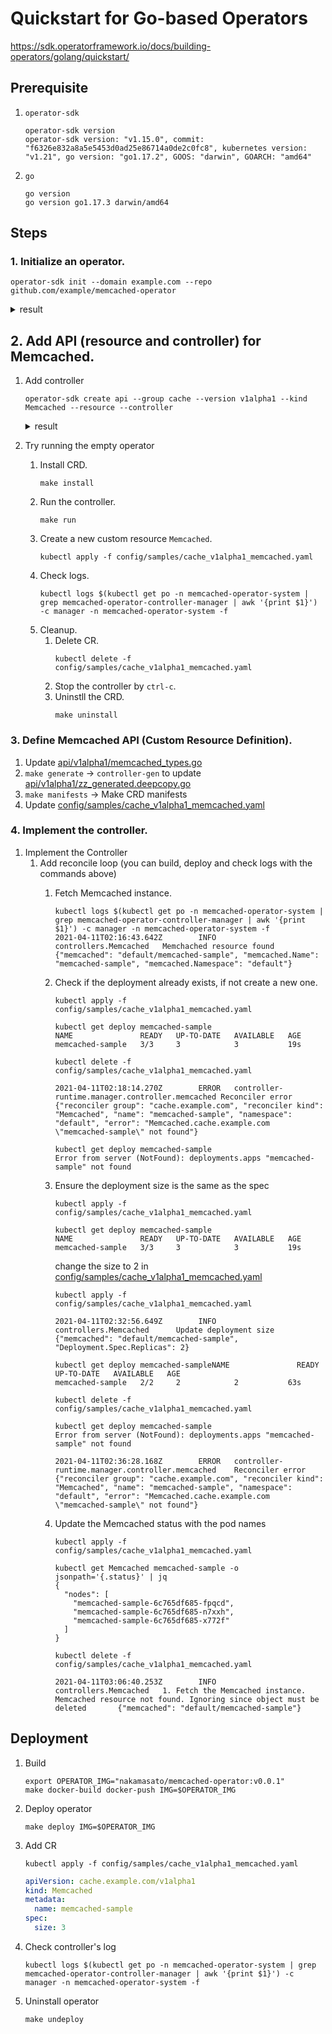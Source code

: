 # Quickstart for Go-based Operators

https://sdk.operatorframework.io/docs/building-operators/golang/quickstart/

## Prerequisite

1. `operator-sdk`

    ```
    operator-sdk version
    operator-sdk version: "v1.15.0", commit: "f6326e832a8a5e5453d0ad25e86714a0de2c0fc8", kubernetes version: "v1.21", go version: "go1.17.2", GOOS: "darwin", GOARCH: "amd64"
    ```

1. `go`

    ```
    go version
    go version go1.17.3 darwin/amd64
    ```

## Steps
### 1. Initialize an operator.

```
operator-sdk init --domain example.com --repo github.com/example/memcached-operator
```

<details><summary>result</summary>

```
Writing kustomize manifests for you to edit...
Writing scaffold for you to edit...
Get controller runtime:
$ go get sigs.k8s.io/controller-runtime@v0.10.0
go: downloading sigs.k8s.io/controller-runtime v0.10.0
go: downloading k8s.io/utils v0.0.0-20210802155522-efc7438f0176
go: downloading k8s.io/component-base v0.22.1
go: downloading k8s.io/apiextensions-apiserver v0.22.1
Update dependencies:
$ go mod tidy
Next: define a resource with:
$ operator-sdk create api
```

</details>

## 2. Add API (resource and controller) for Memcached.

1. Add controller

    ```
    operator-sdk create api --group cache --version v1alpha1 --kind Memcached --resource --controller
    ```

    <details><summary>result</summary>

    ```
    Writing kustomize manifests for you to edit...
    Writing scaffold for you to edit...
    api/v1alpha1/memcached_types.go
    controllers/memcached_controller.go
    Update dependencies:
    $ go mod tidy
    Running make:
    $ make generate
    go: creating new go.mod: module tmp
    Downloading sigs.k8s.io/controller-tools/cmd/controller-gen@v0.7.0
    go: downloading sigs.k8s.io/controller-tools v0.7.0
    go: downloading github.com/fatih/color v1.12.0
    go: downloading golang.org/x/tools v0.1.5
    go: downloading github.com/gobuffalo/flect v0.2.3
    go: downloading github.com/mattn/go-isatty v0.0.12
    go get: installing executables with 'go get' in module mode is deprecated.
            To adjust and download dependencies of the current module, use 'go get -d'.
            To install using requirements of the current module, use 'go install'.
            To install ignoring the current module, use 'go install' with a version,
            like 'go install example.com/cmd@latest'.
            For more information, see https://golang.org/doc/go-get-install-deprecation
            or run 'go help get' or 'go help install'.
    go get: added github.com/fatih/color v1.12.0
    go get: added github.com/go-logr/logr v0.4.0
    go get: added github.com/gobuffalo/flect v0.2.3
    go get: added github.com/gogo/protobuf v1.3.2
    go get: added github.com/google/go-cmp v0.5.6
    go get: added github.com/google/gofuzz v1.1.0
    go get: added github.com/inconshreveable/mousetrap v1.0.0
    go get: added github.com/json-iterator/go v1.1.11
    go get: added github.com/mattn/go-colorable v0.1.8
    go get: added github.com/mattn/go-isatty v0.0.12
    go get: added github.com/modern-go/concurrent v0.0.0-20180306012644-bacd9c7ef1dd
    go get: added github.com/modern-go/reflect2 v1.0.1
    go get: added github.com/spf13/cobra v1.2.1
    go get: added github.com/spf13/pflag v1.0.5
    go get: added golang.org/x/mod v0.4.2
    go get: added golang.org/x/net v0.0.0-20210520170846-37e1c6afe023
    go get: added golang.org/x/sys v0.0.0-20210616094352-59db8d763f22
    go get: added golang.org/x/text v0.3.6
    go get: added golang.org/x/tools v0.1.5
    go get: added golang.org/x/xerrors v0.0.0-20200804184101-5ec99f83aff1
    go get: added gopkg.in/inf.v0 v0.9.1
    go get: added gopkg.in/yaml.v2 v2.4.0
    go get: added gopkg.in/yaml.v3 v3.0.0-20210107192922-496545a6307b
    go get: added k8s.io/api v0.22.2
    go get: added k8s.io/apiextensions-apiserver v0.22.2
    go get: added k8s.io/apimachinery v0.22.2
    go get: added k8s.io/klog/v2 v2.9.0
    go get: added k8s.io/utils v0.0.0-20210819203725-bdf08cb9a70a
    go get: added sigs.k8s.io/controller-tools v0.7.0
    go get: added sigs.k8s.io/structured-merge-diff/v4 v4.1.2
    go get: added sigs.k8s.io/yaml v1.2.0
    /Users/masato-naka/repos/nakamasato/memcached-operator/bin/controller-gen object:headerFile="hack/boilerplate.go.txt" paths="./..."
    Next: implement your new API and generate the manifests (e.g. CRDs,CRs) with:
    $ make manifests
    ```

    </details>

1. Try running the empty operator
    1. Install CRD.
        ```
        make install
        ```
    1. Run the controller.
        ```
        make run
        ```
    1. Create a new custom resource `Memcached`.
        ```
        kubectl apply -f config/samples/cache_v1alpha1_memcached.yaml
        ```
    1. Check logs.
        ```
        kubectl logs $(kubectl get po -n memcached-operator-system | grep memcached-operator-controller-manager | awk '{print $1}') -c manager -n memcached-operator-system -f
        ```
    1. Cleanup.
        1. Delete CR.
            ```
            kubectl delete -f config/samples/cache_v1alpha1_memcached.yaml
            ```
        1. Stop the controller by `ctrl-c`.
        1. Uninstll the CRD.
            ```
            make uninstall
            ```

### 3. Define Memcached API (Custom Resource Definition).

1. Update [api/v1alpha1/memcached_types.go]()
1. `make generate` -> `controller-gen` to update [api/v1alpha1/zz_generated.deepcopy.go]()
1. `make manifests` -> Make CRD manifests
1. Update [config/samples/cache_v1alpha1_memcached.yaml]()

### 4. Implement the controller.
1. Implement the Controller
    1. Add reconcile loop (you can build, deploy and check logs with the commands above)
        1. Fetch Memcached instance.

            ```
            kubectl logs $(kubectl get po -n memcached-operator-system | grep memcached-operator-controller-manager | awk '{print $1}') -c manager -n memcached-operator-system -f
            2021-04-11T02:16:43.642Z        INFO    controllers.Memcached   Memchached resource found       {"memcached": "default/memcached-sample", "memcached.Name": "memcached-sample", "memcached.Namespace": "default"}
            ```

        1. Check if the deployment already exists, if not create a new one.

            ```
            kubectl apply -f config/samples/cache_v1alpha1_memcached.yaml
            ```

            ```
            kubectl get deploy memcached-sample
            NAME               READY   UP-TO-DATE   AVAILABLE   AGE
            memcached-sample   3/3     3            3           19s
            ```

            ```
            kubectl delete -f config/samples/cache_v1alpha1_memcached.yaml
            ```

            ```
            2021-04-11T02:18:14.270Z        ERROR   controller-runtime.manager.controller.memcached Reconciler error       {"reconciler group": "cache.example.com", "reconciler kind": "Memcached", "name": "memcached-sample", "namespace": "default", "error": "Memcached.cache.example.com \"memcached-sample\" not found"}
            ```

            ```
            kubectl get deploy memcached-sample
            Error from server (NotFound): deployments.apps "memcached-sample" not found
            ```

        1. Ensure the deployment size is the same as the spec

            ```
            kubectl apply -f config/samples/cache_v1alpha1_memcached.yaml
            ```

            ```
            kubectl get deploy memcached-sample
            NAME               READY   UP-TO-DATE   AVAILABLE   AGE
            memcached-sample   3/3     3            3           19s
            ```

            change the size to 2 in [config/samples/cache_v1alpha1_memcached.yaml]()

            ```
            kubectl apply -f config/samples/cache_v1alpha1_memcached.yaml
            ```

            ```
            2021-04-11T02:32:56.649Z        INFO    controllers.Memcached      Update deployment size  {"memcached": "default/memcached-sample", "Deployment.Spec.Replicas": 2}
            ```

            ```
            kubectl get deploy memcached-sampleNAME               READY   UP-TO-DATE   AVAILABLE   AGE
            memcached-sample   2/2     2            2           63s
            ```

            ```
            kubectl delete -f config/samples/cache_v1alpha1_memcached.yaml
            ```

            ```
            kubectl get deploy memcached-sample
            Error from server (NotFound): deployments.apps "memcached-sample" not found
            ```

            ```
            2021-04-11T02:36:28.168Z        ERROR   controller-runtime.manager.controller.memcached    Reconciler error   {"reconciler group": "cache.example.com", "reconciler kind": "Memcached", "name": "memcached-sample", "namespace": "default", "error": "Memcached.cache.example.com \"memcached-sample\" not found"}
            ```

        1. Update the Memcached status with the pod names

            ```
            kubectl apply -f config/samples/cache_v1alpha1_memcached.yaml
            ```

            ```
            kubectl get Memcached memcached-sample -o jsonpath='{.status}' | jq
            {
              "nodes": [
                "memcached-sample-6c765df685-fpqcd",
                "memcached-sample-6c765df685-n7xxh",
                "memcached-sample-6c765df685-x772f"
              ]
            }
            ```

            ```
            kubectl delete -f config/samples/cache_v1alpha1_memcached.yaml
            ```

            ```
            2021-04-11T03:06:40.253Z        INFO    controllers.Memcached   1. Fetch the Memcached instance. Memcached resource not found. Ignoring since object must be deleted       {"memcached": "default/memcached-sample"}
            ```

## Deployment

1. Build

    ```
    export OPERATOR_IMG="nakamasato/memcached-operator:v0.0.1"
    make docker-build docker-push IMG=$OPERATOR_IMG
    ```

1. Deploy operator

    ```
    make deploy IMG=$OPERATOR_IMG
    ```

1. Add CR

    ```
    kubectl apply -f config/samples/cache_v1alpha1_memcached.yaml
    ```

    ```yaml
    apiVersion: cache.example.com/v1alpha1
    kind: Memcached
    metadata:
      name: memcached-sample
    spec:
      size: 3
    ```

1. Check controller's log

    ```
    kubectl logs $(kubectl get po -n memcached-operator-system | grep memcached-operator-controller-manager | awk '{print $1}') -c manager -n memcached-operator-system -f
    ```

1. Uninstall operator

    ```
    make undeploy
    ```
